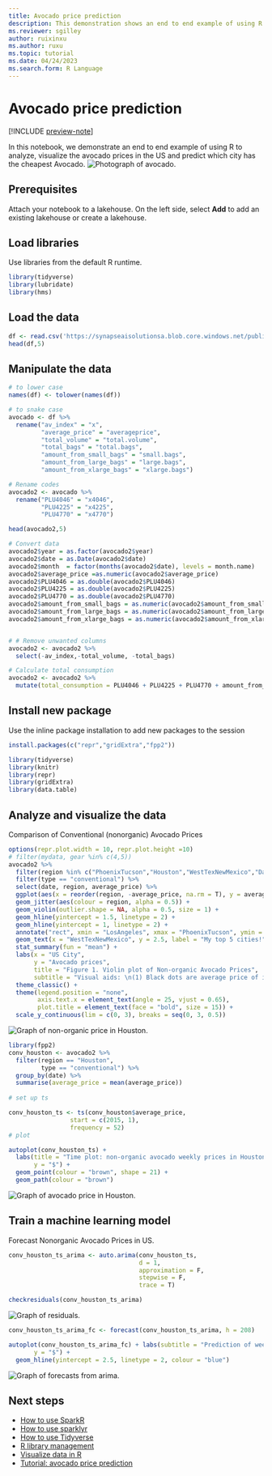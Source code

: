 ```yaml
---
title: Avocado price prediction
description: This demonstration shows an end to end example of using R to analyze, visualize the avocado prices in the US and predict which city has the cheapest Avocado.
ms.reviewer: sgilley
author: ruixinxu
ms.author: ruxu
ms.topic: tutorial 
ms.date: 04/24/2023
ms.search.form: R Language
---
```


# Avocado price prediction

[!INCLUDE [preview-note](../includes/preview-note.md)]

In this notebook, we demonstrate an end to end example of using R to analyze, visualize the avocado prices in the US and predict which city has the cheapest Avocado.
![Photograph of avocado.](./media/r-avocado/avocado.png)

## Prerequisites

Attach your notebook to a lakehouse. On the left side, select **Add** to add an existing lakehouse or create a lakehouse.

## Load libraries

Use libraries from the default R runtime.

```R
library(tidyverse)
library(lubridate)
library(hms)
```

## Load the data

```R
df <- read.csv('https://synapseaisolutionsa.blob.core.windows.net/public/AvocadoPrice/avocado.csv', header = TRUE)
head(df,5)
```
## Manipulate the data

```R
# to lower case
names(df) <- tolower(names(df))

# to snake case
avocado <- df %>% 
  rename("av_index" = "x",
         "average_price" = "averageprice",
         "total_volume" = "total.volume",
         "total_bags" = "total.bags",
         "amount_from_small_bags" = "small.bags",
         "amount_from_large_bags" = "large.bags",
         "amount_from_xlarge_bags" = "xlarge.bags")

# Rename codes
avocado2 <- avocado %>% 
  rename("PLU4046" = "x4046",
         "PLU4225" = "x4225",
         "PLU4770" = "x4770")

head(avocado2,5)
```

```R
# Convert data
avocado2$year = as.factor(avocado2$year)
avocado2$date = as.Date(avocado2$date)
avocado2$month  = factor(months(avocado2$date), levels = month.name)
avocado2$average_price =as.numeric(avocado2$average_price)
avocado2$PLU4046 = as.double(avocado2$PLU4046)
avocado2$PLU4225 = as.double(avocado2$PLU4225)
avocado2$PLU4770 = as.double(avocado2$PLU4770)
avocado2$amount_from_small_bags = as.numeric(avocado2$amount_from_small_bags)
avocado2$amount_from_large_bags = as.numeric(avocado2$amount_from_large_bags)
avocado2$amount_from_xlarge_bags = as.numeric(avocado2$amount_from_xlarge_bags)


# # Remove unwanted columns
avocado2 <- avocado2 %>% 
  select(-av_index,-total_volume, -total_bags)

# Calculate total consumption 
avocado2 <- avocado2 %>% 
  mutate(total_consumption = PLU4046 + PLU4225 + PLU4770 + amount_from_small_bags + amount_from_large_bags + amount_from_xlarge_bags)
```

## Install new package
Use the inline package installation to add new packages to the session

```R
install.packages(c("repr","gridExtra","fpp2"))
```

```R
library(tidyverse) 
library(knitr)
library(repr)
library(gridExtra)
library(data.table)
```

## Analyze and visualize the data
Comparison of Conventional (nonorganic) Avocado Prices

```R
options(repr.plot.width = 10, repr.plot.height =10)
# filter(mydata, gear %in% c(4,5))
avocado2 %>% 
  filter(region %in% c("PhoenixTucson","Houston","WestTexNewMexico","DallasFtWorth","LosAngeles","Denver","Roanoke","Seattle","Spokane","NewYork")) %>%  
  filter(type == "conventional") %>%           
  select(date, region, average_price) %>% 
  ggplot(aes(x = reorder(region, -average_price, na.rm = T), y = average_price)) +
  geom_jitter(aes(colour = region, alpha = 0.5)) +
  geom_violin(outlier.shape = NA, alpha = 0.5, size = 1) +
  geom_hline(yintercept = 1.5, linetype = 2) +
  geom_hline(yintercept = 1, linetype = 2) +
  annotate("rect", xmin = "LosAngeles", xmax = "PhoenixTucson", ymin = -Inf, ymax = Inf, alpha = 0.2) +
  geom_text(x = "WestTexNewMexico", y = 2.5, label = "My top 5 cities!", hjust = 0.5) +
  stat_summary(fun = "mean") +
  labs(x = "US City",
       y = "Avocado prices", 
       title = "Figure 1. Violin plot of Non-organic Avocado Prices",
       subtitle = "Visual aids: \n(1) Black dots are average price of individual avocado by city \n     between Jan-2015 to Mar-2018, \n (2) the plot has been ordered descendingly,\n (3) Body of violin become fatter when data points increase.") +
  theme_classic() + 
  theme(legend.position = "none", 
        axis.text.x = element_text(angle = 25, vjust = 0.65),
        plot.title = element_text(face = "bold", size = 15)) +
  scale_y_continuous(lim = c(0, 3), breaks = seq(0, 3, 0.5))
```

![Graph of non-organic price in Houston.](./media/r-avocado/non-organic-avocado.png)


```R
library(fpp2)
conv_houston <- avocado2 %>% 
  filter(region == "Houston",
         type == "conventional") %>% 
  group_by(date) %>% 
  summarise(average_price = mean(average_price))
  
# set up ts   

conv_houston_ts <- ts(conv_houston$average_price,
                 start = c(2015, 1),
                 frequency = 52) 
# plot

autoplot(conv_houston_ts) +
  labs(title = "Time plot: non-organic avocado weekly prices in Houston",
       y = "$") +
  geom_point(colour = "brown", shape = 21) +
  geom_path(colour = "brown")
```

![Graph of avocado price in Houston.](./media/r-avocado/non-organic-avocado-houston.png)


## Train a machine learning model
Forecast Nonorganic Avocado Prices in US.

```R
conv_houston_ts_arima <- auto.arima(conv_houston_ts,
                                    d = 1,
                                    approximation = F,
                                    stepwise = F,
                                    trace = T)
```

```R
checkresiduals(conv_houston_ts_arima)
```

![Graph of residuals.](./media/r-avocado/residuals.png)


```R
conv_houston_ts_arima_fc <- forecast(conv_houston_ts_arima, h = 208)

autoplot(conv_houston_ts_arima_fc) + labs(subtitle = "Prediction of weekly prices of non-organic avocado in Houston",
       y = "$") +
  geom_hline(yintercept = 2.5, linetype = 2, colour = "blue")
```
![Graph of forecasts from arima.](./media/r-avocado/forecast.png)



## Next steps

- [How to use SparkR](./r-use-sparkr.md)
- [How to use sparklyr](./r-use-sparklyr.md)
- [How to use Tidyverse](./r-use-tidyverse.md)
- [R library management](./r-library-management.md)
- [Visualize data in R](r-visualization.md)
- [Tutorial: avocado price prediction](./r-avocado.md)
